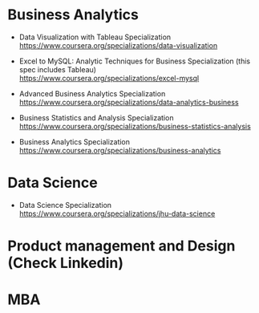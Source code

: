 # Business Analytics

- Data Visualization with Tableau Specialization
https://www.coursera.org/specializations/data-visualization

- Excel to MySQL: Analytic Techniques for Business Specialization (this spec includes Tableau) <br/>
https://www.coursera.org/specializations/excel-mysql

- Advanced Business Analytics Specialization  <br/>
https://www.coursera.org/specializations/data-analytics-business

- Business Statistics and Analysis Specialization  <br/>
https://www.coursera.org/specializations/business-statistics-analysis

- Business Analytics Specialization  <br/>
https://www.coursera.org/specializations/business-analytics

# Data Science
- Data Science Specialization <br/>
https://www.coursera.org/specializations/jhu-data-science


# Product management and Design (Check Linkedin)

# MBA
